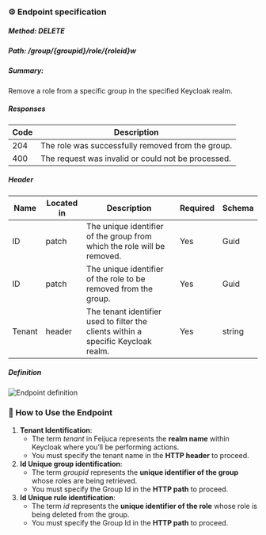### ⚙️ Endpoint specification  

##### Method: DELETE
##### Path: /group/{groupid}/role/{roleid}w
##### Summary:

Remove a role from a specific group in the specified Keycloak realm.

##### Responses
| Code | Description |
| ---- | ----------- |
| 204 | The role was successfully removed from the group. |
| 400 | The request was invalid or could not be processed. |

##### Header

| Name | Located in | Description | Required | Schema |
| ---- | ---------- | ----------- | -------- | ------ |
| ID | patch | The unique identifier of the group from which the role will be removed. | Yes | Guid |
| ID | patch | The unique identifier of the role to be removed from the group. | Yes | Guid |
| Tenant | header | The tenant identifier used to filter the clients within a specific Keycloak realm. | Yes | string |
	
##### Definition
![Endpoint definition](https://res.cloudinary.com/dd7cforjd/image/upload/mjzrwnuj9ljdcihfbvdj.jpg "Endpoint definition")   


### 📝 How to Use the Endpoint

1. **Tenant Identification**:
   - The term *tenant* in Feijuca represents the **realm name** within Keycloak where you’ll be performing actions.
   - You must specify the tenant name in the **HTTP header** to proceed.
2. **Id Unique group identification**:
   - The term *groupid* represents the **unique identifier of the group** whose roles are being retrieved.
   - You must specify the Group Id in the **HTTP path** to proceed.
3. **Id Unique rule identification**:
   - The term *id* represents the **unique identifier of the role** whose role is being deleted from the group.
   - You must specify the Group Id in the **HTTP path** to proceed.

